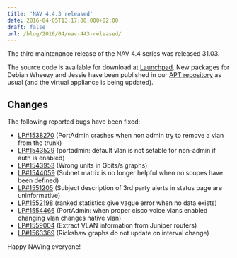 ```yaml
---
title: 'NAV 4.4.3 released'
date: 2016-04-05T13:17:00.000+02:00
draft: false
url: /blog/2016/04/nav-443-released/
---
```


The third maintenance release of the NAV 4.4 series was released 31.03.

The source code is available for download at [Launchpad](https://launchpad.net/nav/4.4/4.4.3). New packages for Debian Wheezy and Jessie have been published in our [APT repository](https://nav.uninett.no/install-instructions/#debian) as usual (and the virtual appliance is being updated).

## Changes

The following reported bugs have been fixed:

*   [LP#1538270](https://bugs.launchpad.net/nav/+bug/1538270/) (PortAdmin crashes when non admin try to remove a vlan from the trunk)
*   [LP#1543529](https://bugs.launchpad.net/nav/+bug/1543529/) (portadmin: default vlan is not setable for non-admin if auth is enabled)
*   [LP#1543953](https://bugs.launchpad.net/nav/+bug/1543953/) (Wrong units in Gbits/s graphs)
*   [LP#1544059](https://bugs.launchpad.net/nav/+bug/1544059/) (Subnet matrix is no longer helpful when no scopes have been defined)
*   [LP#1551205](https://bugs.launchpad.net/nav/+bug/1551205/) (Subject description of 3rd party alerts in status page are uninformative)
*   [LP#1552198](https://bugs.launchpad.net/nav/+bug/1552198/) (ranked statistics give vague error when no data exists)
*   [LP#1554466](https://bugs.launchpad.net/nav/+bug/1554466/) (PortAdmin: when proper cisco voice vlans enabled changing vlan changes native vlan)
*   [LP#1559004](https://bugs.launchpad.net/nav/+bug/1559004/) (Extract VLAN information from Juniper routers)
*   [LP#1563369](https://bugs.launchpad.net/nav/+bug/1563369/) (Rickshaw graphs do not update on interval change)

Happy NAVing everyone!
